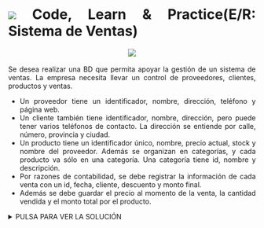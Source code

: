 <div align="justify">

# <img src=../../../../../images/computer.png width="40"> Code, Learn & Practice(E/R: Sistema de Ventas)


<div align="center">
<img src="img/sistema-ventas.png" width="400px"/>
</div>

Se desea realizar una BD que permita apoyar la gestión de un sistema de ventas. La empresa necesita llevar un control de proveedores, clientes, productos y ventas.

- Un proveedor tiene un identificador, nombre, dirección, teléfono y página web.
- Un cliente también tiene identificador, nombre, dirección, pero puede tener varios teléfonos de contacto. La dirección se entiende por calle, número, provincia y ciudad.
- Un producto tiene un identificador único, nombre, precio actual, stock y nombre del proveedor. Además se organizan en categorías, y cada producto va sólo en una categoría. Una categoría tiene id, nombre y descripción.
- Por razones de contabilidad, se debe registrar la información de cada venta con un id, fecha, cliente, descuento y monto final.
- Además se debe guardar el precio al momento de la venta, la cantidad vendida y el monto total por el producto.

<details>
      <summary>PULSA PARA VER LA SOLUCIÓN</summary>

  __Paso 1__:    
  </br>
  <img src="img/Ejercicio1.drawio.png">
  </br>

  __Paso 2__:
  </br>
  <img src="img/Ejercicio2.drawio.png">
  </br>
  
</details>

</div>